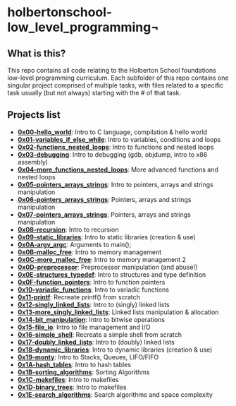 # holbertonschool-low_level_programming¬

## What is this?

This repo contains all code relating to the Holberton School foundations low-level programming curriculum.
Each subfolder of this repo contains one singular project comprised of multiple tasks, with files related to a specific task usually (but not always) starting with the # of that task.

## Projects list
* **[0x00-hello_world](https://github.com/ThibaudP/holbertonschool-low_level_programming/tree/main/0x00-hello_world)**: Intro to C language, compilation & hello world
* **[0x01-variables_if_else_while](https://github.com/ThibaudP/holbertonschool-low_level_programming/tree/main/0x01-variables_if_else_while)**: Intro to variables, conditions and loops
* **[0x02-functions_nested_loops](https://github.com/ThibaudP/holbertonschool-low_level_programming/tree/main/0x02-functions_nested_loops)**: Intro to functions and nested loops
* **[0x03-debugging](https://github.com/ThibaudP/holbertonschool-low_level_programming/tree/main/0x03-debugging)**: Intro to debugging (gdb, objdump, intro to x86 assembly)
* **[0x04-more_functions_nested_loops](https://github.com/ThibaudP/holbertonschool-low_level_programming/tree/main/0x04-more_functions_nested_loops)**: More advanced functions and nested loops
* **[0x05-pointers_arrays_strings](https://github.com/ThibaudP/holbertonschool-low_level_programming/tree/main/0x05-pointers_arrays_strings)**: Intro to pointers, arrays and strings manipulation
* **[0x06-pointers_arrays_strings](https://github.com/ThibaudP/holbertonschool-low_level_programming/tree/main/0x06-pointers_arrays_strings)**: Pointers, arrays and strings manipulation
* **[0x07-pointers_arrays_strings](https://github.com/ThibaudP/holbertonschool-low_level_programming/tree/main/0x07-pointers_arrays_strings)**: Pointers, arrays and strings manipulation
* **[0x08-recursion](https://github.com/ThibaudP/holbertonschool-low_level_programming/tree/main/0x08-recursion)**: Intro to recursion
* **[0x09-static_libraries](https://github.com/ThibaudP/holbertonschool-low_level_programming/tree/main/0x09-static_libraries)**: Intro to static libraries (creation & use)
* **[0x0A-argv_argc](https://github.com/ThibaudP/holbertonschool-low_level_programming/tree/main/0x0A-argc_argv)**: Arguments to main();
* **[0x0B-malloc_free](https://github.com/ThibaudP/holbertonschool-low_level_programming/tree/main/0x0B-malloc_free)**: Intro to memory management
* **[0x0C-more_malloc_free](https://github.com/ThibaudP/holbertonschool-low_level_programming/tree/main/0x0C-more_malloc_free)**: Intro to memory management 2
* **[0x0D-preprocessor](https://github.com/ThibaudP/holbertonschool-low_level_programming/tree/main/0x0D-preprocessor)**: Preprocessor manipulation (and abuse!)
* **[0x0E-structures_typedef](https://github.com/ThibaudP/holbertonschool-low_level_programming/tree/main/0x0E-structures_typedef)**: Intro to structures and type definition
* **[0x0F-function_pointers](https://github.com/ThibaudP/holbertonschool-low_level_programming/tree/main/0x0F-function_pointers)**: Intro to function pointers
* **[0x10-variadic_functions](https://github.com/ThibaudP/holbertonschool-low_level_programming/tree/main/0x10-variadic_functions)**: Intro to variadic functions
* **[0x11-printf](https://github.com/ThibaudP/printf/tree/main)**: Recreate printf() from scratch
* **[0x12-singly_linked_lists](https://github.com/ThibaudP/holbertonschool-low_level_programming/tree/main/0x12-singly_linked_lists)**: Intro to (singly) linked lists
* **[0x13-more_singly_linked_lists](https://github.com/ThibaudP/holbertonschool-low_level_programming/tree/main/0x13-more_singly_linked_lists)**: Linked lists manipulation & allocation
* **[0x14-bit_manipulation](https://github.com/ThibaudP/holbertonschool-low_level_programming/tree/main/0x14-bit_manipulation)**: Intro to bitwise operations
* **[0x15-file_io](https://github.com/ThibaudP/holbertonschool-low_level_programming/tree/main/0x15-file_io)**: Intro to file management and I/O
* **[0x16-simple_shell](https://github.com/ThibaudP/simple_shell/tree/main)**: Recreate a simple shell from scratch
* **[0x17-doubly_linked_lists](https://github.com/ThibaudP/holbertonschool-low_level_programming/tree/main/0x17-doubly_linked_lists)**: Intro to (doubly) linked lists
* **[0x18-dynamic_libraries](https://github.com/ThibaudP/holbertonschool-low_level_programming/tree/main/0x18-dynamic_libraries)**: Intro to dynamic libraries (creation & use)
* **[0x19-monty](https://github.com/ThibaudP/monty)**: Intro to Stacks, Queues, LIFO/FIFO
* **[0x1A-hash_tables](https://github.com/ThibaudP/holbertonschool-low_level_programming/tree/main/0x1A-hash_tables)**: Intro to hash tables
* **[0x1B-sorting_algorithms](https://github.com/ThibaudP/sorting_algorithms)**: Sorting Algorithms
* **[0x1C-makefiles](https://github.com/ThibaudP/holbertonschool-low_level_programming/tree/main/0x1A-hash_tables)**: Intro to makefiles
* **[0x1D-binary_trees](https://github.com/ThibaudP/binary_trees)**: Intro to makefiles
* **[0x1E-search_algorithms](https://github.com/ThibaudP/holbertonschool-low_level_programming/tree/main/0x1E-search_algorithms)**: Search algorithms and space complexity
